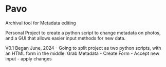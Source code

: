 # Pavo
Archival tool for Metadata editing

Personal Project to create a python script to change metadata on photos, and a GUI that allows easier input methods for new data.

V0.1 Began June, 2024 - Going to split project as two python scripts, with an HTML form in the middle. Grab Metadata - Create Form - Accept new input - apply changes